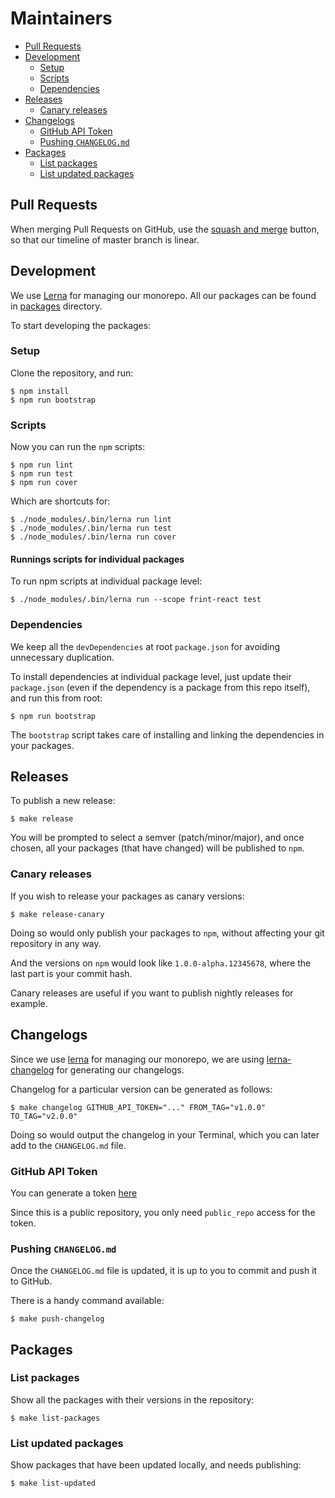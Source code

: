 # Maintainers

<!-- MarkdownTOC autolink=true bracket=round -->

- [Pull Requests](#pull-requests)
- [Development](#development)
  - [Setup](#setup)
  - [Scripts](#scripts)
  - [Dependencies](#dependencies)
- [Releases](#releases)
  - [Canary releases](#canary-releases)
- [Changelogs](#changelogs)
  - [GitHub API Token](#github-api-token)
  - [Pushing `CHANGELOG.md`](#pushing-changelogmd)
- [Packages](#packages)
  - [List packages](#list-packages)
  - [List updated packages](#list-updated-packages)

<!-- /MarkdownTOC -->

## Pull Requests

When merging Pull Requests on GitHub, use the [squash and merge](https://github.com/blog/2141-squash-your-commits) button, so that our timeline of master branch is linear.

## Development

We use [Lerna](https://github.com/lerna/lerna/) for managing our monorepo. All our packages can be found in [packages](./packages) directory.

To start developing the packages:

### Setup

Clone the repository, and run:

```
$ npm install
$ npm run bootstrap
```

### Scripts

Now you can run the `npm` scripts:

```
$ npm run lint
$ npm run test
$ npm run cover
```

Which are shortcuts for:

```
$ ./node_modules/.bin/lerna run lint
$ ./node_modules/.bin/lerna run test
$ ./node_modules/.bin/lerna run cover
```

#### Runnings scripts for individual packages

To run npm scripts at individual package level:

```
$ ./node_modules/.bin/lerna run --scope frint-react test
```

### Dependencies

We keep all the `devDependencies` at root `package.json` for avoiding unnecessary duplication.

To install dependencies at individual package level, just update their `package.json` (even if the dependency is a package from this repo itself), and run this from root:

```
$ npm run bootstrap
```

The `bootstrap` script takes care of installing and linking the dependencies in your packages.

## Releases

To publish a new release:

```
$ make release
```

You will be prompted to select a semver (patch/minor/major), and once chosen, all your packages (that have changed) will be published to `npm`.

### Canary releases

If you wish to release your packages as canary versions:

```
$ make release-canary
```

Doing so would only publish your packages to `npm`, without affecting your git repository in any way.

And the versions on `npm` would look like `1.0.0-alpha.12345678`, where the last part is your commit hash.

Canary releases are useful if you want to publish nightly releases for example.

## Changelogs

Since we use [lerna](https://github.com/lerna/lerna/) for managing our monorepo, we are using [lerna-changelog](https://github.com/lerna/lerna-changelog) for generating our changelogs.

Changelog for a particular version can be generated as follows:

```
$ make changelog GITHUB_API_TOKEN="..." FROM_TAG="v1.0.0" TO_TAG="v2.0.0"
```

Doing so would output the changelog in your Terminal, which you can later add to the `CHANGELOG.md` file.

### GitHub API Token

You can generate a token [here](https://github.com/settings/tokens/new?description=GitHub%20Changelog%20Generator%20token)

Since this is a public repository, you only need `public_repo` access for the token.

### Pushing `CHANGELOG.md`

Once the `CHANGELOG.md` file is updated, it is up to you to commit and push it to GitHub.

There is a handy command available:

```
$ make push-changelog
```

## Packages

### List packages

Show all the packages with their versions in the repository:

```
$ make list-packages
```

### List updated packages

Show packages that have been updated locally, and needs publishing:

```
$ make list-updated
```
